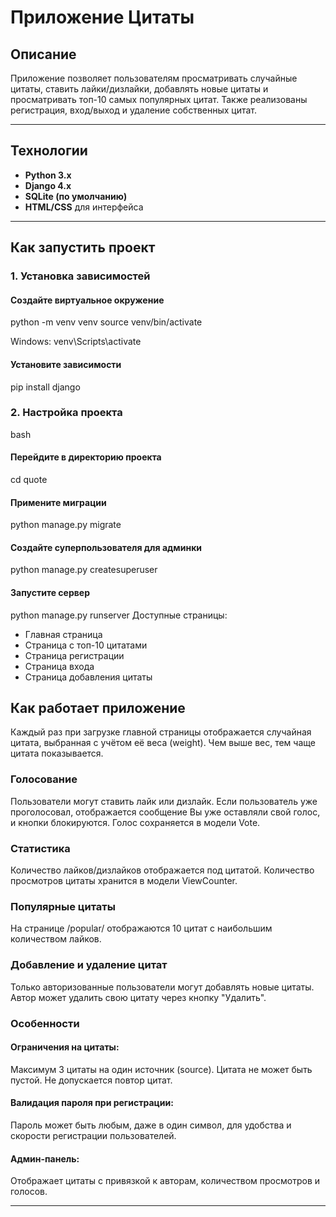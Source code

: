 # Приложение Цитаты

## Описание
Приложение позволяет пользователям просматривать случайные цитаты, ставить лайки/дизлайки, добавлять новые цитаты и просматривать топ-10 самых популярных цитат. Также реализованы регистрация, вход/выход и удаление собственных цитат.

---

## Технологии
- **Python 3.x**
- **Django 4.x**
- **SQLite (по умолчанию)**
- **HTML/CSS** для интерфейса

---

## Как запустить проект

### 1. Установка зависимостей

#### Создайте виртуальное окружение
python -m venv venv
source venv/bin/activate 

Windows: venv\Scripts\activate

#### Установите зависимости
pip install django

### 2. Настройка проекта

bash
#### Перейдите в директорию проекта
cd quote

#### Примените миграции
python manage.py migrate

#### Создайте суперпользователя для админки
python manage.py createsuperuser

#### Запустите сервер
python manage.py runserver
Доступные страницы:
- Главная страница
- Страница с топ-10 цитатами
- Страница регистрации
- Страница входа
- Страница добавления цитаты

## Как работает приложение

Каждый раз при загрузке главной страницы отображается случайная цитата, выбранная с учётом её веса (weight). Чем выше вес, тем чаще цитата показывается.

### Голосование

Пользователи могут ставить лайк или дизлайк.
Если пользователь уже проголосовал, отображается сообщение Вы уже оставляли свой голос, и кнопки блокируются.
Голос сохраняется в модели Vote.

### Статистика

Количество лайков/дизлайков отображается под цитатой.
Количество просмотров цитаты хранится в модели ViewCounter.

### Популярные цитаты

На странице /popular/ отображаются 10 цитат с наибольшим количеством лайков.

### Добавление и удаление цитат

Только авторизованные пользователи могут добавлять новые цитаты.
Автор может удалить свою цитату через кнопку "Удалить".

### Особенности

#### Ограничения на цитаты:

Максимум 3 цитаты на один источник (source).
Цитата не может быть пустой.
Не допускается повтор цитат.

#### Валидация пароля при регистрации:

Пароль может быть любым, даже в один символ, для удобства и скорости регистрации пользователей. 

#### Админ-панель:

Отображает цитаты с привязкой к авторам, количеством просмотров и голосов.

---